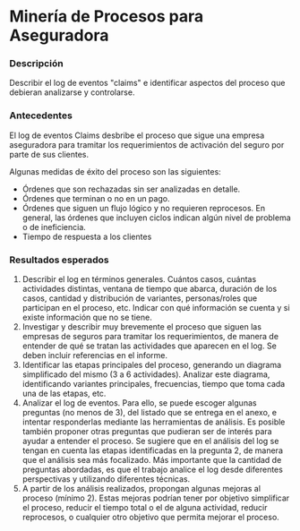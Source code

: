 # Minería de Procesos para Aseguradora
### Descripción

Describir el log de eventos "claims" e identificar aspectos del proceso que debieran analizarse y controlarse.
### Antecedentes

El log de eventos Claims desbribe el proceso que sigue una empresa aseguradora para tramitar los requerimientos de activación del seguro por parte de sus clientes.

Algunas medidas de éxito del proceso son las siguientes:

- Órdenes que son rechazadas sin ser analizadas en detalle.
- Órdenes que terminan o no en un pago.
- Órdenes que siguen un flujo lógico y no requieren reprocesos. En general, las órdenes que incluyen ciclos indican algún nivel de problema o de ineficiencia.
- Tiempo de respuesta a los clientes

### Resultados esperados

1. Describir el log en términos generales. Cuántos casos, cuántas actividades distintas, ventana de tiempo que abarca, duración de los casos, cantidad y distribución de variantes, personas/roles que participan en el proceso, etc. Indicar con qué información se cuenta y si existe información que no se tiene.
2. Investigar y describir muy brevemente el proceso que siguen las empresas de seguros para tramitar los requerimientos, de manera de entender de qué se tratan las actividades que aparecen en el log. Se deben incluir referencias en el informe.
3. Identificar las etapas principales del proceso, generando un diagrama simplificado del mismo (3 a 6 actividades). Analizar este diagrama, identificando variantes principales, frecuencias, tiempo que toma cada una de las etapas, etc.
4. Analizar el log de eventos. Para ello, se puede escoger algunas preguntas (no menos de 3), del listado que se entrega en el anexo, e intentar responderlas mediante las herramientas de análisis. Es posible también proponer otras preguntas que pudieran ser de interés para ayudar a entender el proceso. Se sugiere que en el análisis del log se tengan en cuenta las etapas identificadas en la pregunta 2, de manera que el análisis sea más focalizado. Más importante que la cantidad de preguntas abordadas, es que el trabajo analice el log desde diferentes perspectivas y utilizando diferentes técnicas. 
5. A partir de los análisis realizados, propongan algunas mejoras al proceso (mínimo 2). Estas mejoras podrían tener por objetivo simplificar el proceso, reducir el tiempo total o el de alguna actividad, reducir reprocesos, o cualquier otro objetivo que permita mejorar el proceso.

